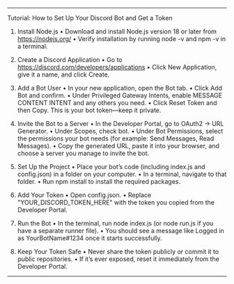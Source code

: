 

---

Tutorial: How to Set Up Your Discord Bot and Get a Token

1. Install Node.js
• Download and install Node.js version 18 or later from https://nodejs.org/
• Verify installation by running node -v and npm -v in a terminal.


2. Create a Discord Application
• Go to https://discord.com/developers/applications
• Click New Application, give it a name, and click Create.


3. Add a Bot User
• In your new application, open the Bot tab.
• Click Add Bot and confirm.
• Under Privileged Gateway Intents, enable MESSAGE CONTENT INTENT and any others you need.
• Click Reset Token and then Copy. This is your bot token—keep it private.


4. Invite the Bot to a Server
• In the Developer Portal, go to OAuth2 → URL Generator.
• Under Scopes, check bot.
• Under Bot Permissions, select the permissions your bot needs (for example: Send Messages, Read Messages).
• Copy the generated URL, paste it into your browser, and choose a server you manage to invite the bot.


5. Set Up the Project
• Place your bot’s code (including index.js and config.json) in a folder on your computer.
• In a terminal, navigate to that folder.
• Run npm install to install the required packages.


6. Add Your Token
• Open config.json.
• Replace "YOUR_DISCORD_TOKEN_HERE" with the token you copied from the Developer Portal.


7. Run the Bot
• In the terminal, run node index.js (or node run.js if you have a separate runner file).
• You should see a message like Logged in as YourBotName#1234 once it starts successfully.


8. Keep Your Token Safe
• Never share the token publicly or commit it to public repositories.
• If it’s ever exposed, reset it immediately from the Developer Portal.




---
